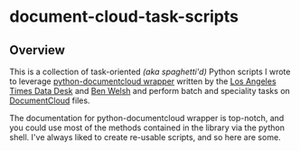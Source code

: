 document-cloud-task-scripts
===========================

## Overview

This is a collection of task-oriented *(aka spaghetti'd)* Python scripts I wrote to leverage [python-documentcloud wrapper](https://github.com/datadesk/python-documentcloud) written by the [Los Angeles Times Data Desk](https://github.com/datadesk) and [Ben Welsh](https://github.com/palewire) and perform batch and speciality tasks on [DocumentCloud](https://www.documentcloud.org/) files.

The documentation for python-documentcloud wrapper is top-notch, and you could use most of the methods contained in the library via the python shell. I've always liked to create re-usable scripts, and so here are some.

